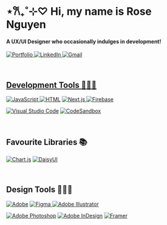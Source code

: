 <h1 align="left">⋆𐙚₊˚⊹♡ Hi, my name is Rose Nguyen</h1>
<h4 align="left">A UX/UI Designer who occasionally indulges in development!</h4>

  <p align="left">
        <a href="https://maryrosenguyen.com/"><img alt="Portfolio" src="https://img.shields.io/badge/Portfolio-51775B.svg?style=for-the-badge&logo=firefox&logoColor=white"</a>
        <a href="https://www.linkedin.com/in/maryrose-nguyen/"><img alt="LinkedIn" src="https://img.shields.io/badge/linkedin-51775B.svg?style=for-the-badge&logo=linkedin&logoColor=white"</a>
        <a href="mailto:m.rosengyn%40gmail.com%20?subject="><img alt="Gmail" src="https://img.shields.io/badge/Gmail-51775B?style=for-the-badge&logo=gmail&logoColor=white"</a>
  </p>
    <br>

<h2 align="left">Development Tools 👩🏻‍💻</h2>
  <p align="left">
      <a href="https://github.com/search?q=user%3Aomnomrose+language%3Ajavascript"><img alt="JavaScript" src="https://img.shields.io/badge/JavaScript-51775B.svg?logo=javascript&logoColor=black">     </a>
    <a href="https://github.com/search?q=user%3Aomnomrose+language%3Ahtml"><img alt="HTML" src="https://img.shields.io/badge/HTML-51775B.svg?logo=html5&logoColor=white"></a>
    <a href="https://github.com/search?q=user%3Aomnomrose+language%3Anextjs"><img alt="Next.js" src="https://img.shields.io/badge/Next-51775B?style=for-the-badge&logo=next.js&logoColor=white">
    <a href="https://github.com/search?q=user%3Aomnomrose+language%3Afirebase"><img alt="Firebase" src="https://img.shields.io/badge/Firebase-51775B?style=for-the-badge&logo=Firebase&logoColor=white"></a>
  </p>
    
<p align="left">
  <a href="#"><img alt="Visual Studio Code" src="https://img.shields.io/badge/Visual%20Studio%20Code-51775B.svg?logo=visual-studio-code&logoColor=white"></a>
  <a href="#"><img alt="CodeSandbox" src="https://img.shields.io/badge/Codesandbox-51775B?style=for-the-badge&logo=codesandbox&logoColor=DBDBDB"></a>
</p>
    <br>

<h2 align="left">Favourite Libraries 📚</h3>
<p align="left">
    <a href="#"><img alt="Chart.js" src="https://img.shields.io/badge/chart.js-51775B.svg?style=for-the-badge&logo=chart.js&logoColor=white"></a>
  <a href="#"><img alt="DaisyUI" src="https://img.shields.io/badge/daisyui-51775B?style=for-the-badge&logo=daisyui&logoColor=white"></a>
</p>

<br>

<h2 align="left">Design Tools 👩🏻‍🎨</h2>
  <p align="left">
  <p align="left">
    <a href="#"><img alt="Adobe" src="https://img.shields.io/badge/Adobe-51775B.svg?logo=adobe&logoColor=white"></a>
    <a href="#"><img alt="Figma" src="https://img.shields.io/badge/figma-51775B.svg?style=for-the-badge&logo=figma&logoColor=white"</a>
    <a href="#"><img alt="Adobe Illustrator" src="https://img.shields.io/badge/adobe%20illustrator-51775B.svg?style=for-the-badge&logo=adobe%20illustrator&logoColor=white"></a>
  </p>
  <p align="left">
    <a href="#"><img alt="Adobe Photoshop" src="https://img.shields.io/badge/adobe%20photoshop-51775B.svg?style=for-the-badge&logo=adobe%20photoshop&logoColor=white"></a>
      <a href="#"><img alt="Adobe InDesign" src="https://img.shields.io/badge/Adobe%20InDesign-51775B?style=for-the-badge&logo=adobeindesign&logoColor=white"></a>
      <a href="#"><img alt="Framer" src="https://img.shields.io/badge/Framer-51775B?style=for-the-badge&logo=framer&logoColor=blue"></a>
  </p>
</p>
